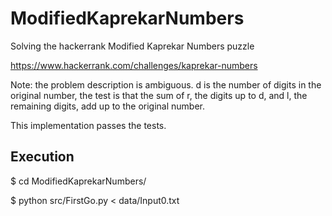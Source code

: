 # ModifiedKaprekarNumbers

Solving the hackerrank Modified Kaprekar Numbers puzzle

https://www.hackerrank.com/challenges/kaprekar-numbers

Note: the problem description is ambiguous. d is the number of digits in the original number, the test is that the sum of r, 
the digits up to d, and l, the remaining digits, add up to the original number.

This implementation passes the tests.

## Execution

$ cd ModifiedKaprekarNumbers/

$ python src/FirstGo.py < data/Input0.txt

